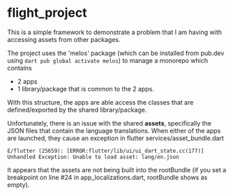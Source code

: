 # flight_project

This is a simple framework to demonstrate a problem that I am having with accessing assets from other packages.

The project uses the 'melos' package (which can be installed from pub.dev using `dart pub global activate melos`) to manage a monorepo which contains
- 2 apps
- 1 library/package that is common to the 2 apps.

With this structure, the apps are able access the classes that are defined/exported by the shared library/package.

Unfortunately, there is an issue with the shared **assets**, specifically the JSON files that contain the language translations.
When either of the apps are launched, they cause an exception in flutter services/asset_bundle.dart

`E/flutter (25659): [ERROR:flutter/lib/ui/ui_dart_state.cc(177)] Unhandled Exception: Unable to load asset: lang/en.json`

It appears that the assets are not being built into the rootBundle (if you set a breakpoint on line #24 in app_localizations.dart, rootBundle shows as empty).
